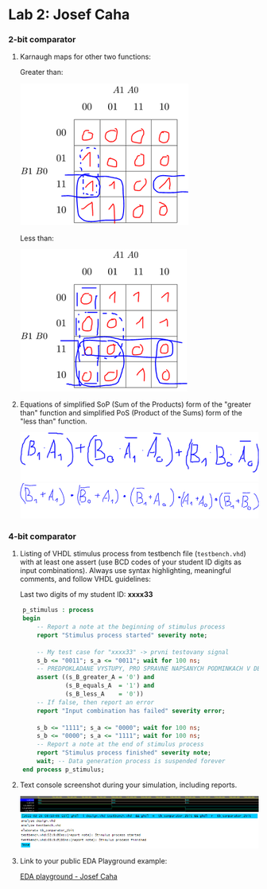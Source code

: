 # Lab 2: Josef Caha

### 2-bit comparator

1. Karnaugh maps for other two functions:

   Greater than:

   ![K-maps](https://github.com/JosefCaha/digital-electronics-1/blob/main/labs/02-comb_logic/greater.PNG)

   Less than:

   ![K-maps](https://github.com/JosefCaha/digital-electronics-1/blob/main/labs/02-comb_logic/lesser_simp.PNG)

2. Equations of simplified SoP (Sum of the Products) form of the "greater than" function and simplified PoS (Product of the Sums) form of the "less than" function.

   ![Logic functions](https://github.com/JosefCaha/digital-electronics-1/blob/main/labs/02-comb_logic/g_SoP.PNG)
   ![Logic functions](https://github.com/JosefCaha/digital-electronics-1/blob/main/labs/02-comb_logic/l_PoS.PNG)

### 4-bit comparator

1. Listing of VHDL stimulus process from testbench file (`testbench.vhd`) with at least one assert (use BCD codes of your student ID digits as input combinations). Always use syntax highlighting, meaningful comments, and follow VHDL guidelines:

   Last two digits of my student ID: **xxxx33**

```vhdl
    p_stimulus : process
    begin
        -- Report a note at the beginning of stimulus process
        report "Stimulus process started" severity note;

        -- My test case for "xxxx33" -> prvni testovany signal
        s_b <= "0011"; s_a <= "0011"; wait for 100 ns;
        -- PREDPOKLADANE VYSTUPY, PRO SPRAVNE NAPSANYCH PODMINKACH V DESIGNU
        assert ((s_B_greater_A = '0') and
                (s_B_equals_A  = '1') and
                (s_B_less_A    = '0'))
        -- If false, then report an error
        report "Input combination has failed" severity error;
        
        s_b <= "1111"; s_a <= "0000"; wait for 100 ns;
        s_b <= "0000"; s_a <= "1111"; wait for 100 ns;
        -- Report a note at the end of stimulus process
        report "Stimulus process finished" severity note;
        wait; -- Data generation process is suspended forever
    end process p_stimulus;
```

2. Text console screenshot during your simulation, including reports.

   ![your figure](https://github.com/JosefCaha/digital-electronics-1/blob/main/02-logic/testbench_4-bit.PNG)
   ![your figure](https://github.com/JosefCaha/digital-electronics-1/blob/main/labs/02-comb_logic/testBench.PNG)
   

3. Link to your public EDA Playground example:

   [EDA playground - Josef Caha](https://www.edaplayground.com/x/iQtZ)
